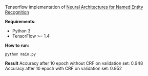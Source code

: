 Tensorflow implementation of [Neural Architectures for Named Entity Recognition](https://arxiv.org/abs/1603.01360)

**Requirements:**  

* Python 3  
* TensorFlow >= 1.4  


**How to run:**  
  ```
  python main.py
  ```

**Result**
Accuracy after 10 epoch without CRF on validation set: 0.948  
Accuracy after 10 epoch with CRF on validation set: 0.952  
